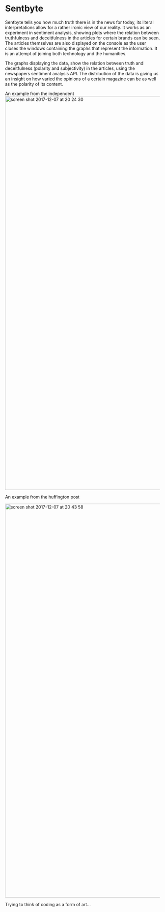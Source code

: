 # Sentbyte

Sentbyte tells you how much truth there is in the news for today, its literal interpretations allow for a rather ironic view of our reality. 
It works as an experiment in sentiment analysis, showing plots where the relation between truthfulness and deceitfulness in the articles for certain brands can be seen. 
The articles themselves are also displayed on the console as the user closes the windows containing the graphs that represent the information. 
It is an attempt of joining both technology and the humanities. 

The graphs displaying the data, show the relation between truth and deceitfulness (polarity and subjectivity) in the articles, using the newspapers sentiment analysis API. 
The distribution of the data is giving us an insight on how varied the opinions of a certain magazine can be as well as the polarity of its content.

An example from the independent 
<img width="1280" alt="screen shot 2017-12-07 at 20 24 30" src="https://user-images.githubusercontent.com/22200326/33734654-66d09d2e-db8d-11e7-96e2-0fb2b7100ba1.png">

An example from the huffington post

<img width="1280" alt="screen shot 2017-12-07 at 20 43 58" src="https://user-images.githubusercontent.com/22200326/33735414-8392a3e2-db8f-11e7-906b-03322dca32ce.png">




Trying to think of coding as a form of art... 

